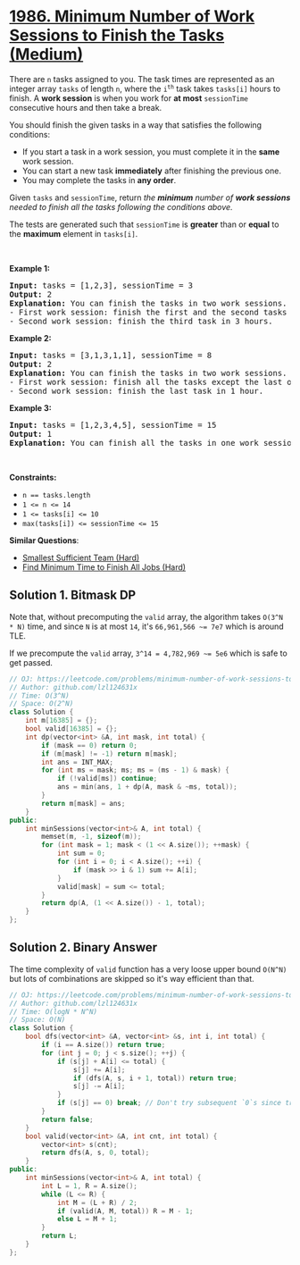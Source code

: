 # [1986. Minimum Number of Work Sessions to Finish the Tasks (Medium)](https://leetcode.com/problems/minimum-number-of-work-sessions-to-finish-the-tasks/)

<p>There are <code>n</code> tasks assigned to you. The task times are represented as an integer array <code>tasks</code> of length <code>n</code>, where the <code>i<sup>th</sup></code> task takes <code>tasks[i]</code> hours to finish. A <strong>work session</strong> is when you work for <strong>at most</strong> <code>sessionTime</code> consecutive hours and then take a break.</p>

<p>You should finish the given tasks in a way that satisfies the following conditions:</p>

<ul>
	<li>If you start a task in a work session, you must complete it in the <strong>same</strong> work session.</li>
	<li>You can start a new task <strong>immediately</strong> after finishing the previous one.</li>
	<li>You may complete the tasks in <strong>any order</strong>.</li>
</ul>

<p>Given <code>tasks</code> and <code>sessionTime</code>, return <em>the <strong>minimum</strong> number of <strong>work sessions</strong> needed to finish all the tasks following the conditions above.</em></p>

<p>The tests are generated such that <code>sessionTime</code> is <strong>greater</strong> than or <strong>equal</strong> to the <strong>maximum</strong> element in <code>tasks[i]</code>.</p>

<p>&nbsp;</p>
<p><strong>Example 1:</strong></p>

<pre><strong>Input:</strong> tasks = [1,2,3], sessionTime = 3
<strong>Output:</strong> 2
<strong>Explanation:</strong> You can finish the tasks in two work sessions.
- First work session: finish the first and the second tasks in 1 + 2 = 3 hours.
- Second work session: finish the third task in 3 hours.
</pre>

<p><strong>Example 2:</strong></p>

<pre><strong>Input:</strong> tasks = [3,1,3,1,1], sessionTime = 8
<strong>Output:</strong> 2
<strong>Explanation:</strong> You can finish the tasks in two work sessions.
- First work session: finish all the tasks except the last one in 3 + 1 + 3 + 1 = 8 hours.
- Second work session: finish the last task in 1 hour.
</pre>

<p><strong>Example 3:</strong></p>

<pre><strong>Input:</strong> tasks = [1,2,3,4,5], sessionTime = 15
<strong>Output:</strong> 1
<strong>Explanation:</strong> You can finish all the tasks in one work session.
</pre>

<p>&nbsp;</p>
<p><strong>Constraints:</strong></p>

<ul>
	<li><code>n == tasks.length</code></li>
	<li><code>1 &lt;= n &lt;= 14</code></li>
	<li><code>1 &lt;= tasks[i] &lt;= 10</code></li>
	<li><code>max(tasks[i]) &lt;= sessionTime &lt;= 15</code></li>
</ul>


**Similar Questions**:
* [Smallest Sufficient Team (Hard)](https://leetcode.com/problems/smallest-sufficient-team/)
* [Find Minimum Time to Finish All Jobs (Hard)](https://leetcode.com/problems/find-minimum-time-to-finish-all-jobs/)

## Solution 1. Bitmask DP

Note that, without precomputing the `valid` array, the algorithm takes `O(3^N * N)` time, and since `N` is at most `14`, it's `66,961,566 ~= 7e7` which is around TLE.

If we precompute the `valid` array, `3^14 = 4,782,969 ~= 5e6` which is safe to get passed.

```cpp
// OJ: https://leetcode.com/problems/minimum-number-of-work-sessions-to-finish-the-tasks/
// Author: github.com/lzl124631x
// Time: O(3^N)
// Space: O(2^N)
class Solution {
    int m[16385] = {};
    bool valid[16385] = {};
    int dp(vector<int> &A, int mask, int total) {
        if (mask == 0) return 0;
        if (m[mask] != -1) return m[mask];
        int ans = INT_MAX;
        for (int ms = mask; ms; ms = (ms - 1) & mask) {
            if (!valid[ms]) continue;
            ans = min(ans, 1 + dp(A, mask & ~ms, total));
        }
        return m[mask] = ans;
    }
public:
    int minSessions(vector<int>& A, int total) {
        memset(m, -1, sizeof(m));
        for (int mask = 1; mask < (1 << A.size()); ++mask) {
            int sum = 0;
            for (int i = 0; i < A.size(); ++i) {
                if (mask >> i & 1) sum += A[i];
            }
            valid[mask] = sum <= total;
        }
        return dp(A, (1 << A.size()) - 1, total);
    }
};
```

## Solution 2. Binary Answer

The time complexity of `valid` function has a very loose upper bound `O(N^N)` but lots of combinations are skipped so it's way efficient than that.

```cpp
// OJ: https://leetcode.com/problems/minimum-number-of-work-sessions-to-finish-the-tasks/
// Author: github.com/lzl124631x
// Time: O(logN * N^N)
// Space: O(N)
class Solution {
    bool dfs(vector<int> &A, vector<int> &s, int i, int total) {
        if (i == A.size()) return true;
        for (int j = 0; j < s.size(); ++j) {
            if (s[j] + A[i] <= total) {
                s[j] += A[i];
                if (dfs(A, s, i + 1, total)) return true;
                s[j] -= A[i];
            }
            if (s[j] == 0) break; // Don't try subsequent `0`s since trying them is a waste of time -- trying either `0` session is the same.
        }
        return false;
    }
    bool valid(vector<int> &A, int cnt, int total) {
        vector<int> s(cnt);
        return dfs(A, s, 0, total);
    }
public:
    int minSessions(vector<int>& A, int total) {
        int L = 1, R = A.size();
        while (L <= R) {
            int M = (L + R) / 2;
            if (valid(A, M, total)) R = M - 1;
            else L = M + 1;
        }
        return L;
    }
};
```